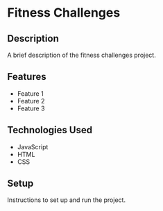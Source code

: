 # Fitness Challenges

## Description

A brief description of the fitness challenges project.

## Features

- Feature 1
- Feature 2
- Feature 3

## Technologies Used

- JavaScript
- HTML
- CSS

## Setup

Instructions to set up and run the project.
